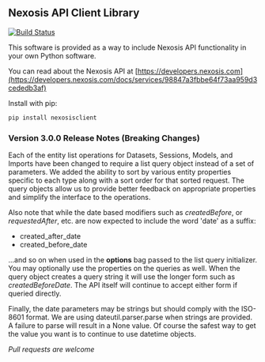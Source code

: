 ## Nexosis API Client Library

[![Build Status](https://travis-ci.org/Nexosis/nexosisclient-py.svg?branch=master)](https://travis-ci.org/Nexosis/nexosisclient-py)

This software is provided as a way to include Nexosis API functionality in your own Python software.

You can read about the Nexosis API at [https://developers.nexosis.com](https://developers.nexosis.com/docs/services/98847a3fbbe64f73aa959d3cededb3af)

Install with pip:

```bash
pip install nexosisclient
```

### Version 3.0.0 Release Notes (Breaking Changes)

Each of the entity list operations for Datasets, Sessions, Models, and Imports have been changed to require a list query object instead of a set of parameters.
We added the ability to sort by various entity properties specific to each type along with a sort order for that sorted request. The query objects allow us to provide better
feedback on appropriate properties and simplify the interface to the operations.

Also note that while the date based modifiers such as *createdBefore*, or *requestedAfter*, etc. are now expected to include the word 'date' as a suffix:
- created_after_date
- created_before_date

...and so on when used in the **options** bag passed to the list query initializer. You may optionally use the properties on the queries as well. When the query
object creates a query string it will use the longer form such as *createdBeforeDate*.  The API itself will continue to accept either form if queried directly.

Finally, the date parameters may be strings but should comply with the ISO-8601 format. We are using dateutil.parser.parse when strings are provided. A failure to parse will result in a None value. Of course the safest way to get the value you want is to continue to use datetime objects.

*Pull requests are welcome*
